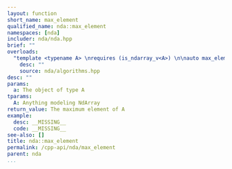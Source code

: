 ```yaml
---
layout: function
short_name: max_element
qualified_name: nda::max_element
namespaces: [nda]
includer: nda/nda.hpp
brief: ""
overloads:
  "template <typename A> \nrequires (is_ndarray_v<A>) \n\nauto max_element(const A & a)":
    desc: ""
    source: nda/algorithms.hpp
desc: ""
params:
  a: The object of type A
tparams:
  A: Anything modeling NdArray
return_value: The maximum element of A
example:
  desc: __MISSING__
  code: __MISSING__
see-also: []
title: nda::max_element
permalink: /cpp-api/nda/max_element
parent: nda
...
```


